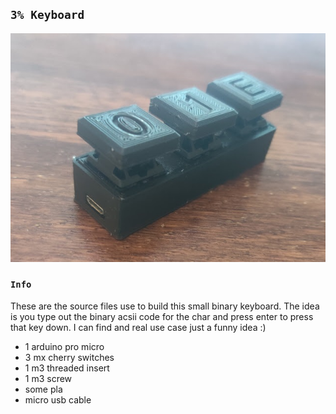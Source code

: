 
## `3% Keyboard`

[logo]: https://raw.githubusercontent.com/anzerr/binary.keyboard/master/picture/keyboard.jpg "keyboard"
![alt text][logo]

### `Info`
These are the source files use to build this small binary keyboard. The idea is you type out the binary acsii code for the char and press enter to press that key down. I can find and real use case just a funny idea :)

- 1 arduino pro micro
- 3 mx cherry switches
- 1 m3 threaded insert
- 1 m3 screw
- some pla
- micro usb cable
